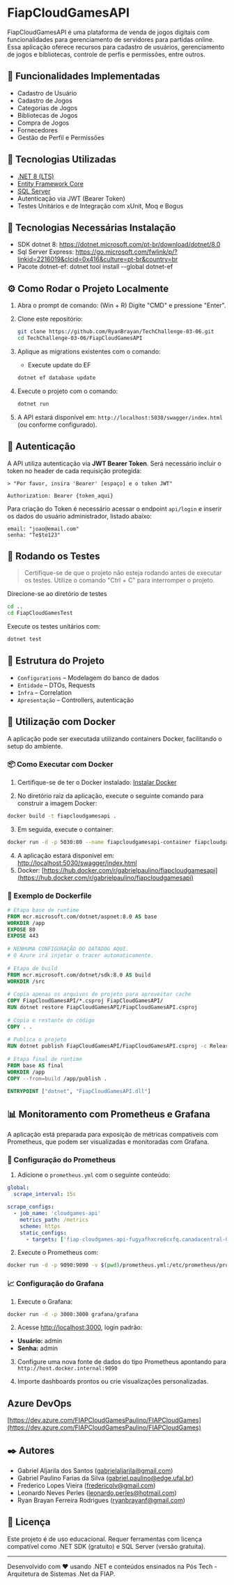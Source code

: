 # FiapCloudGamesAPI 

FiapCloudGamesAPI é uma plataforma de venda de jogos digitais com funcionalidades para gerenciamento de servidores para partidas online. Essa aplicação oferece recursos para cadastro de usuários, gerenciamento de jogos e bibliotecas, controle de perfis e permissões, entre outros.

## 📌 Funcionalidades Implementadas

- Cadastro de Usuário
- Cadastro de Jogos
- Categorias de Jogos
- Bibliotecas de Jogos
- Compra de Jogos
- Fornecedores
- Gestão de Perfil e Permissões

## 🚀 Tecnologias Utilizadas

- [.NET 8 (LTS)](https://dotnet.microsoft.com/)
- [Entity Framework Core](https://learn.microsoft.com/ef/core/)
- [SQL Server](https://www.microsoft.com/sql-server)
- Autenticação via JWT (Bearer Token)
- Testes Unitários e de Integração com xUnit, Moq e Bogus

## 🚀 Tecnologias Necessárias Instalação

- SDK dotnet 8: https://dotnet.microsoft.com/pt-br/download/dotnet/8.0
- Sql Server Express: https://go.microsoft.com/fwlink/p/?linkid=2216019&clcid=0x416&culture=pt-br&country=br
- Pacote dotnet-ef: dotnet tool install --global dotnet-ef

## ⚙️ Como Rodar o Projeto Localmente

1. Abra o prompt de comando: (Win + R) Digite "CMD" e pressione "Enter".
   
2. Clone este repositório:
    ```bash
    git clone https://github.com/RyanBrayan/TechChallenge-03-06.git
    cd TechChallenge-03-06/FiapCloudGamesAPI
    ```    
3. Aplique as migrations existentes com o comando:
    
    - Execute update do EF
    ```bash
   dotnet ef database update
    ```

4. Execute o projeto com o comando:
    ```bash
    dotnet run
    ```

5. A API estará disponível em: `http://localhost:5030/swagger/index.html` (ou conforme configurado).

## 🔐 Autenticação

A API utiliza autenticação via **JWT Bearer Token**. Será necessário incluir o token no header de cada requisição protegida:

```
> "Por favor, insira 'Bearer' [espaço] e o token JWT"

Authorization: Bearer {token_aqui}

```

Para criação do Token é necessário acessar o endpoint `api/login` e inserir os dados do usuário administrador, listado abaixo:
```
email: "joao@email.com"
senha: "Te$te123"
```

## 🧪 Rodando os Testes

> Certifique-se de que o projeto não esteja rodando antes de executar os testes.
> Utilize o comando "Ctrl + C" para interromper o projeto.

Direcione-se ao diretório de testes
```bash
cd ..
cd FiapCloudGamesTest
```
Execute os testes unitários com:
```bash
dotnet test
```

## 📂 Estrutura do Projeto

- `Configurations` – Modelagem do banco de dados
- `Entidade` – DTOs, Requests
- `Infra` – Correlation
- `Apresentação` – Controllers, autenticação

## 💪 Utilização com Docker

A aplicação pode ser executada utilizando containers Docker, facilitando o setup do ambiente.

### 📦 Como Executar com Docker

1. Certifique-se de ter o Docker instalado: [Instalar Docker](https://www.docker.com/get-started)

2. No diretório raiz da aplicação, execute o seguinte comando para construir a imagem Docker:

```bash
docker build -t fiapcloudgamesapi .
```

3. Em seguida, execute o container:

```bash
docker run -d -p 5030:80 --name fiapcloudgamesapi-container fiapcloudgamesapi
```

4. A aplicação estará disponível em: [http://localhost:5030/swagger/index.html](http://localhost:5030/swagger/index.html)
5. Docker: [https://hub.docker.com/r/gabrielpaulino/fiapcloudgamesapi](https://hub.docker.com/r/gabrielpaulino/fiapcloudgamesapi)

### 📁 Exemplo de Dockerfile

```dockerfile
# Etapa base de runtime
FROM mcr.microsoft.com/dotnet/aspnet:8.0 AS base
WORKDIR /app
EXPOSE 80
EXPOSE 443
 
# NENHUMA CONFIGURAÇÃO DO DATADOG AQUI.
# O Azure irá injetar o tracer automaticamente.
 
# Etapa de build
FROM mcr.microsoft.com/dotnet/sdk:8.0 AS build
WORKDIR /src
 
# Copia apenas os arquivos de projeto para aproveitar cache
COPY FiapCloudGamesAPI/*.csproj FiapCloudGamesAPI/
RUN dotnet restore FiapCloudGamesAPI/FiapCloudGamesAPI.csproj
 
# Copia o restante do código
COPY . .
 
# Publica o projeto
RUN dotnet publish FiapCloudGamesAPI/FiapCloudGamesAPI.csproj -c Release -o /app/publish
 
# Etapa final de runtime
FROM base AS final
WORKDIR /app
COPY --from=build /app/publish .
 
ENTRYPOINT ["dotnet", "FiapCloudGamesAPI.dll"]

```

## 📊 Monitoramento com Prometheus e Grafana

A aplicação está preparada para exposição de métricas compatíveis com Prometheus, que podem ser visualizadas e monitoradas com Grafana.

### 🔧 Configuração do Prometheus

1. Adicione o `prometheus.yml` com o seguinte conteúdo:

```yaml
global:
  scrape_interval: 15s

scrape_configs:
  - job_name: 'cloudgames-api'
    metrics_path: /metrics
    scheme: https
    static_configs:
      - targets: ['fiap-cloudgames-api-fugyafhxcre6cxfq.canadacentral-01.azurewebsites.net']

```

2. Execute o Prometheus com:

```bash
docker run -d -p 9090:9090 -v $(pwd)/prometheus.yml:/etc/prometheus/prometheus.yml prom/prometheus
```

### 📈 Configuração do Grafana

1. Execute o Grafana:

```bash
docker run -d -p 3000:3000 grafana/grafana
```

2. Acesse [http://localhost:3000](http://localhost:3000), login padrão:

- **Usuário:** admin
- **Senha:** admin

3. Configure uma nova fonte de dados do tipo Prometheus apontando para `http://host.docker.internal:9090`

4. Importe dashboards prontos ou crie visualizações personalizadas.

## Azure DevOps

[https://dev.azure.com/FIAPCloudGamesPaulino/FIAPCloudGames](https://dev.azure.com/FIAPCloudGamesPaulino/FIAPCloudGames)

## ✒️ Autores

- Gabriel Aljarila dos Santos (gabrielaljarila@gmail.com)
- Gabriel Paulino Farias da Silva (gabriel.paulino@edge.ufal.br)
- Frederico Lopes Vieira (fredericolv@gmail.com)
- Leonardo Neves Perles (leonardo.perles@hotmail.com)
- Ryan Brayan Ferreira Rodrigues (ryanbrayanf@gmail.com)

## 📄 Licença

Este projeto é de uso educacional. Requer ferramentas com licença compatível como .NET SDK (gratuito) e SQL Server (versão gratuita).


---

Desenvolvido com ❤️ usando .NET e conteúdos ensinados na Pós Tech - Arquitetura de Sistemas .Net da FIAP.
